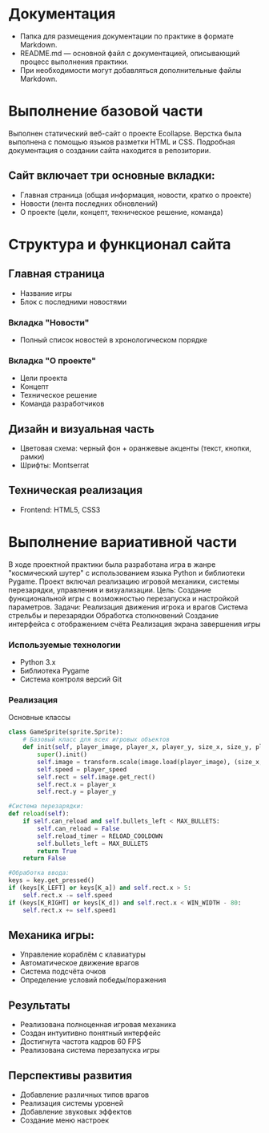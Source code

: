 # Документация

- Папка для размещения документации по практике в формате Markdown.
- README.md — основной файл с документацией, описывающий процесс выполнения практики.
- При необходимости могут добавляться дополнительные файлы Markdown.

# Выполнение базовой части
Выполнен статический веб-сайт о проекте Ecollapse. Верстка была выполнена с помощью языков разметки HTML и CSS. Подробная документация о создании сайта находится в репозитории.

## Сайт включает три основные вкладки:
- Главная страница (общая информация, новости, кратко о проекте)
- Новости (лента последних обновлений)
- О проекте (цели, концепт, техническое решение, команда)
# Структура и функционал сайта
## Главная страница
- Название игры 
- Блок с последними новостями
### Вкладка "Новости"
- Полный список новостей в хронологическом порядке
### Вкладка "О проекте"
- Цели проекта
- Концепт 
- Техническое решение
- Команда разработчиков

## Дизайн и визуальная часть
- Цветовая схема: черный фон + оранжевые акценты (текст, кнопки, рамки)
- Шрифты: Montserrat
## Техническая реализация
- Frontend: HTML5, CSS3

# Выполнение вариативной части
В ходе проектной практики была разработана игра в жанре "космический шутер" с использованием языка Python и библиотеки Pygame. Проект включал реализацию игровой механики, системы перезарядки, управления и визуализации.
Цель: Создание функциональной игры с возможностью перезапуска и настройкой параметров.
Задачи:
Реализация движения игрока и врагов
Система стрельбы и перезарядки
Обработка столкновений
Создание интерфейса с отображением счёта
Реализация экрана завершения игры

### Используемые технологии
- Python 3.x
- Библиотека Pygame
- Система контроля версий Git
 
### Реализация
Основные классы
``` python
class GameSprite(sprite.Sprite):
    # Базовый класс для всех игровых объектов
    def init(self, player_image, player_x, player_y, size_x, size_y, player_speed):
        super().init()
        self.image = transform.scale(image.load(player_image), (size_x, size_y))
        self.speed = player_speed
        self.rect = self.image.get_rect()
        self.rect.x = player_x
        self.rect.y = player_y

#Система перезарядки:
def reload(self):
    if self.can_reload and self.bullets_left < MAX_BULLETS:
        self.can_reload = False
        self.reload_timer = RELOAD_COOLDOWN
        self.bullets_left = MAX_BULLETS
        return True
    return False

#Обработка ввода:
keys = key.get_pressed()
if (keys[K_LEFT] or keys[K_a]) and self.rect.x > 5:
    self.rect.x -= self.speed
if (keys[K_RIGHT] or keys[K_d]) and self.rect.x < WIN_WIDTH - 80:
    self.rect.x += self.speed1
```
## Механика игры:
- Управление кораблём с клавиатуры
- Автоматическое движение врагов
- Система подсчёта очков
- Определение условий победы/поражения
## Результаты
- Реализована полноценная игровая механика
- Создан интуитивно понятный интерфейс
- Достигнута частота кадров 60 FPS
- Реализована система перезапуска игры
## Перспективы развития
- Добавление различных типов врагов
- Реализация системы уровней
- Добавление звуковых эффектов
- Создание меню настроек

